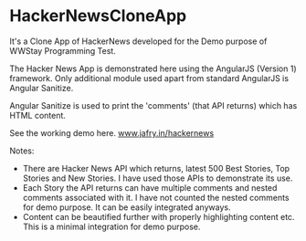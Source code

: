 # HackerNewsCloneApp
It's a Clone App of HackerNews developed for the Demo purpose of WWStay Programming Test.

The Hacker News App is demonstrated here using the AngularJS (Version 1) framework. Only additional module used apart from standard AngularJS is Angular Sanitize. 

Angular Sanitize is used to print the 'comments' (that API returns) which has HTML content.

See the working demo here.
www.jafry.in/hackernews

Notes:
* There are Hacker News API which returns, latest 500 Best Stories, Top Stories and New Stories. I have used those APIs to demonstrate its use.
* Each Story the API returns can have multiple comments and nested comments associated with it. I have not counted the nested comments for demo purpose. It can be easily integrated anyways.
* Content can be beautified further with properly highlighting content etc. This is a minimal integration for demo purpose.
